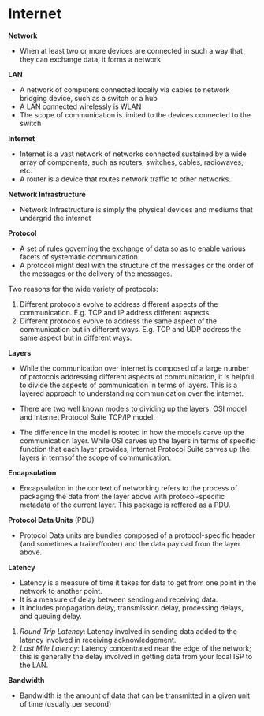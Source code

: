 # Internet

__Network__
* When at least two or more devices are connected in such a way that they can exchange data, it forms a network

__LAN__
* A network of computers connected locally via cables to network bridging device, such as a switch or a hub
* A LAN connected wirelessly is WLAN
* The scope of communication is limited to the devices connected to the switch

__Internet__
* Internet is a vast network of networks connected sustained by a wide array of components, such as routers, switches, cables, radiowaves, etc.
* A router is a device that routes network traffic to other networks.

__Network Infrastructure__
* Network Infrastructure is simply the physical devices and mediums that undergrid the internet

__Protocol__
* A set of rules governing the exchange of data so as to enable various facets of systematic communication.
* A protocol might deal with the structure of the messages or the order of the messages or the delivery of the messages.

Two reasons for the wide variety of protocols:
1. Different protocols evolve to address different aspects of the communication. E.g. TCP and IP address different aspects.
2. Different protocols evolve to address the same aspect of the communication but in different ways. E.g. TCP and UDP address the same aspect but in different ways.

__Layers__
* While the communication over internet is composed of a large number of protocols addressing different aspects of communication, it is helpful to divide the aspects of communication in terms of layers. This is a layered approach to understanding communication over the internet.

* There are two well known models to dividing up the layers: OSI model and Internet Protocol Suite TCP/IP model.
* The difference in the model is rooted in how the models carve up the communication layer. While OSI carves up the layers in terms of specific function that each layer provides, Internet Protocol Suite carves up the layers in termsof the scope of communication.

__Encapsulation__
* Encapsulation in the context of networking refers to the process of packaging the data from the layer above with protocol-specific metadata of the current layer. This package is reffered as a PDU.

__Protocol Data Units__ (PDU)
* Protocol Data units are bundles composed of a protocol-specific header (and sometimes a trailer/footer) and the data payload from the layer above.

__Latency__
* Latency is a measure of time it takes for data to get from one point in the network to another point.
* It is a measure of delay between sending and receiving data.
* It includes propagation delay, transmission delay, processing delays, and queuing delay.

1. _Round Trip Latency_: Latency involved in sending data added to the latency involved in receiving acknowledgement.
2. _Last Mile Latency_: Latency concentrated near the edge of the network; this is generally the delay involved in getting data from your local ISP to the LAN.

__Bandwidth__
* Bandwidth is the amount of data that can be transmitted in a given unit of time (usually per second)



